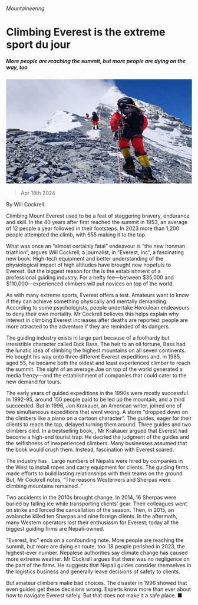 ###### Mountaineering

# Climbing Everest is the extreme sport du jour 

##### More people are reaching the summit, but more people are dying on the way, too 

![image](images/20240420_CUP004.jpg) 

> Apr 18th 2024 

 By Will Cockrell. 

Climbing Mount Everest used to be a feat of staggering bravery, endurance and skill. In the 40 years after  first reached the summit in 1953, an average of 12 people a year followed in their footsteps. In 2023 more than 1,200 people attempted the climb, with 655 making it to the top. 

What was once an “almost certainly fatal” endeavour is “the new Ironman triathlon”, argues Will Cockrell, a journalist, in “Everest, Inc”, a fascinating new book. High-tech equipment and better understanding of the physiological impact of high altitudes have brought new hopefuls to Everest. But the biggest reason for the is the establishment of a professional guiding industry. For a hefty fee—between $35,000 and $110,000—experienced climbers will put novices on top of the world.

As with many extreme sports, Everest offers a test. Amateurs want to know if they can achieve something physically and mentally demanding. According to some psychologists, people undertake Herculean endeavours to deny their own mortality. Mr Cockrell believes this helps explain why interest in climbing Everest increases after deaths are reported: people are more attracted to the adventure if they are reminded of its dangers. 

The guiding industry exists in large part because of a foolhardy but irresistible character called Dick Bass. The heir to an oil fortune, Bass had the lunatic idea of climbing the highest mountains on all seven continents. He bought his way onto three different Everest expeditions and, in 1985, aged 55, he became both the oldest and least experienced climber to reach the summit. The sight of an average Joe on top of the world generated a media frenzy—and the establishment of companies that could cater to the new demand for tours. 

The early years of guided expeditions in the 1990s were mostly successful. In 1992-95, around 150 people paid to be led up the mountain, and a third succeeded. But in 1996, Jon Krakauer, an American writer, joined one of two simultaneous expeditions that went wrong. A storm “dropped down on the climbers like a piano on a cartoon character”. The guides, eager for their clients to reach the top, delayed turning them around. Three guides and two climbers died. In a bestselling book, , Mr Krakauer argued that Everest had become a high-end tourist trap. He decried the judgment of the guides and the selfishness of inexperienced climbers. Many businesses assumed that the book would crush them. Instead, fascination with Everest soared. 

The industry has . Large numbers of Nepalis were hired by companies in the West to install ropes and carry equipment for clients. The guiding firms made efforts to build lasting relationships with their teams on the ground. But, Mr Cockrell notes, “The reasons Westerners and Sherpas were climbing mountains remained .” 

Two accidents in the 2010s brought change. In 2014, 16 Sherpas were buried by falling ice while transporting clients’ gear. Their colleagues went on strike and forced the cancellation of the season. Then, in 2015, an avalanche killed ten Sherpas and nine foreign clients. In the aftermath, many Western operators lost their enthusiasm for Everest; today all the biggest guiding firms are Nepali-owned. 

“Everest, Inc” ends on a confounding note. More people are reaching the summit, but more are dying en route, too: 18 people perished in 2023, the highest-ever number. Nepalese authorities say climate change has caused more extreme weather. Mr Cockrell argues that there was no negligence on the part of the firms. He suggests that Nepali guides consider themselves in the logistics business and generally leave decisions of safety to clients. 

But amateur climbers make bad choices. The disaster in 1996 showed that even guides get these decisions wrong. Experts know more than ever about how to navigate Everest safely. But that does not make it a safe place. ■


